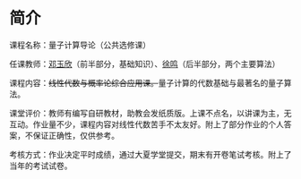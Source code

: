 # 简介

课程名称：量子计算导论（公共选修课）

任课教师：[邓玉欣](https://faculty.ecnu.edu.cn/_s43/dyx/main.psp)（前半部分，基础知识）、[徐鸣](https://faculty.ecnu.edu.cn/_s43/xm2/main.psp)（后半部分，两个主要算法）

课程内容：<del>线性代数与概率论综合应用课。</del>量子计算的代数基础与最著名的量子算法。

课堂评价：教师有编写自研教材，助教会发纸质版。上课不点名，以讲课为主，无互动。作业量不少，课程内容对线性代数苦手不太友好。附上了部分作业的个人答案，不保证正确性，仅供参考。

考核方式：作业决定平时成绩，通过大夏学堂提交，期末有开卷笔试考核。附上了当年的考试试卷。
